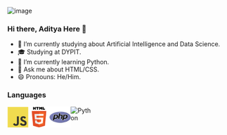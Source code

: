![image](https://user-images.githubusercontent.com/67951994/145676143-f6b64b4b-f472-4ad6-b880-140eddd858bf.png)
### Hi there, Aditya Here 👋
- 🔭 I’m currently studying about Artificial Intelligence and Data Science.
- 🎓 Studying at DYPIT.
- 🌱 I’m currently learning Python.
- 💬 Ask me about HTML/CSS.
- 😄 Pronouns: He/Him.

### Languages
<img align="left" alt="Javascript" width="48px" src="https://raw.githubusercontent.com/devicons/devicon/master/icons/javascript/javascript-original.svg" />
<img align="left" alt="HTML5" width="48px" src="https://raw.githubusercontent.com/devicons/devicon/master/icons/html5/html5-original-wordmark.svg" />
<img align="left" alt="PHP" width="48px" src="https://raw.githubusercontent.com/devicons/devicon/master/icons/php/php-original.svg"/>
<img align="left" alt="Python" width="48px" src="https://raw.githubusercontent.com/jmnote/z-icons/master/svg/python.svg"/>
